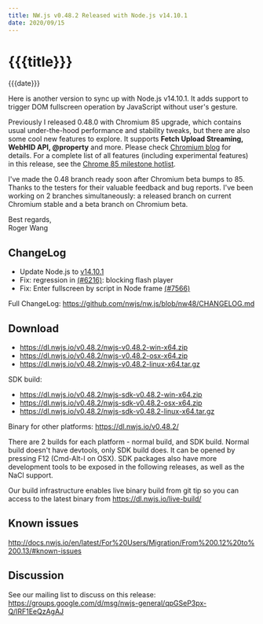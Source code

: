 ```yaml
---
title: NW.js v0.48.2 Released with Node.js v14.10.1
date: 2020/09/15
---
```

# {{{title}}}
{{{date}}}

Here is another version to sync up with Node.js v14.10.1. It adds support to trigger DOM fullscreen operation by JavaScript without user's gesture.

Previously I released 0.48.0 with Chromium 85 upgrade, which contains usual under-the-hood performance and stability tweaks, but there are also some cool new features to explore. It supports **Fetch Upload Streaming, WebHID API, @property** and more. Please check [Chromium blog](https://blog.chromium.org/2020/07/chrome-85-upload-streaming-human.html) for details. For a complete list of all features (including experimental features) in this release, see the [Chrome 85 milestone hotlist](https://www.chromestatus.com/features#milestone=85).

I've made the 0.48 branch ready soon after Chromium beta bumps to 85. Thanks to the testers for their valuable feedback and bug reports. I've been working on 2 branches simultaneously: a released branch on current Chromium stable and a beta branch on Chromium beta.

Best regards,  
Roger Wang

## ChangeLog

- Update Node.js to [v14.10.1](https://nodejs.org/en/blog/release/v14.10.1/)
- Fix: regression in [(#6216)](https://github.com/nwjs/nw.js/issues/6216): blocking flash player
- Fix: Enter fullscreen by script in Node frame [(#7566)](https://github.com/nwjs/nw.js/issues/7566)

Full ChangeLog: https://github.com/nwjs/nw.js/blob/nw48/CHANGELOG.md

## Download 

* https://dl.nwjs.io/v0.48.2/nwjs-v0.48.2-win-x64.zip 
* https://dl.nwjs.io/v0.48.2/nwjs-v0.48.2-osx-x64.zip 
* https://dl.nwjs.io/v0.48.2/nwjs-v0.48.2-linux-x64.tar.gz 

SDK build: 
* https://dl.nwjs.io/v0.48.2/nwjs-sdk-v0.48.2-win-x64.zip 
* https://dl.nwjs.io/v0.48.2/nwjs-sdk-v0.48.2-osx-x64.zip 
* https://dl.nwjs.io/v0.48.2/nwjs-sdk-v0.48.2-linux-x64.tar.gz 

Binary for other platforms: https://dl.nwjs.io/v0.48.2/ 

There are 2 builds for each platform - normal build, and SDK build. Normal build doesn't have devtools, only SDK build does. lt can be opened by pressing F12 (Cmd-Alt-I on OSX). SDK packages also have more development tools to be exposed in the following releases, as well as the NaCl support.

Our build infrastructure enables live binary build from git tip so you can access to the latest binary from https://dl.nwjs.io/live-build/ 

## Known issues 

http://docs.nwjs.io/en/latest/For%20Users/Migration/From%200.12%20to%200.13/#known-issues

## Discussion

See our mailing list to discuss on this release: https://groups.google.com/d/msg/nwjs-general/qpGSeP3px-Q/IRF1EeQzAgAJ
